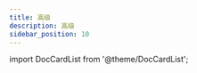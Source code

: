 ```yaml
---
title: 高级
description: 高级
sidebar_position: 10
---
```


import DocCardList from '@theme/DocCardList';

<DocCardList />